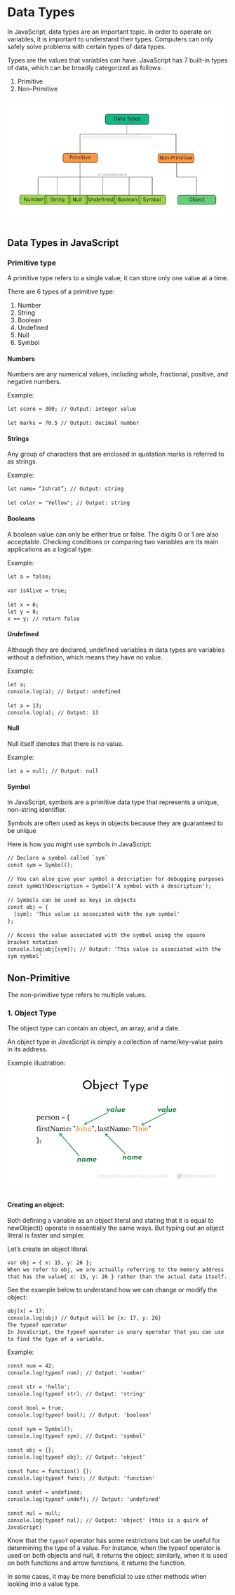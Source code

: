 # Data Types

In JavaScript, data types are an important topic. In order to operate on variables, it is important to understand their types. Computers can only safely solve problems with certain types of data types.

Types are the values that variables can have. JavaScript has 7 built-in types of data, which can be broadly categorized as follows:

1. Primitive
2. Non-Primitive

![Alt text](image.png)

## Data Types in JavaScript


### Primitive type
A primitive type refers to a single value; it can store only one value at a time.

There are 6 types of a primitive type:

1. Number
2. String
3. Boolean
4. Undefined
5. Null
6. Symbol

#### Numbers
Numbers are any numerical values, including whole, fractional, positive, and negative numbers.

Example:
```
let score = 300; // Output: integer value

let marks = 70.5 // Output: decimal number
```

#### Strings
Any group of characters that are enclosed in quotation marks is referred to as strings.

Example:
```
let name= “Ishrat”; // Output: string

let color = "Yellow"; // Output: string
```

#### Booleans
A boolean value can only be either true or false. The digits 0 or 1 are also acceptable. Checking conditions or comparing two variables are its main applications as a logical type.

Example:
```
let a = false;

var isAlive = true;

let x = 6;
let y = 8;
x == y; // return false
``` 

#### Undefined
Although they are declared, undefined variables in data types are variables without a definition, which means they have no value.

Example:
```
let a;
console.log(a); // Output: undefined

let a = 13;
console.log(a); // Output: 13
```

#### Null
Null itself denotes that there is no value.

Example:
```
let a = null; // Output: null
```

#### Symbol

In JavaScript, symbols are a primitive data type that represents a unique, non-string identifier.

Symbols are often used as keys in objects because they are guaranteed to be unique

Here is how you might use symbols in JavaScript:
```
// Declare a symbol called `sym`
const sym = Symbol();

// You can also give your symbol a description for debugging purposes
const symWithDescription = Symbol('A symbol with a description');

// Symbols can be used as keys in objects
const obj = {
  [sym]: 'This value is associated with the sym symbol'
};

// Access the value associated with the symbol using the square bracket notation
console.log(obj[sym]); // Output: 'This value is associated with the sym symbol'
```

## Non-Primitive
The non-primitive type refers to multiple values.

### 1. Object Type

The object type can contain an object, an array, and a date.

An object type in JavaScript is simply a collection of name/key-value pairs in its address.

Example illustration:
![Alt text](image-1.png)

#### Creating an object:
Both defining a variable as an object literal and stating that it is equal to newObject() operate in essentially the same ways. But typing out an object literal is faster and simpler.

Let’s create an object literal.
```
var obj = { x: 15, y: 26 };
When we refer to obj, we are actually referring to the memory address that has the value{ x: 15, y: 26 } rather than the actual data itself.
```

See the example below to understand how we can change or modify the object:
```
obj[x] = 17;
console.log(obj) // Output will be {x: 17, y: 26}
The typeof operator
In JavaScript, the typeof operator is unary operator that you can use to find the type of a variable.
```

Example:
```
const num = 42;
console.log(typeof num); // Output: 'number'

const str = 'hello';
console.log(typeof str); // Output: 'string'

const bool = true;
console.log(typeof bool); // Output: 'boolean'

const sym = Symbol();
console.log(typeof sym); // Output: 'symbol'

const obj = {};
console.log(typeof obj); // Output: 'object'

const func = function() {};
console.log(typeof func); // Output: 'function'

const undef = undefined;
console.log(typeof undef); // Output: 'undefined'

const nul = null;
console.log(typeof nul); // Output: 'object' (this is a quirk of JavaScript)
```

Know that the `typeof` operator has some restrictions but can be useful for determining the type of a value. For instance, when the typeof operator is used on both objects and null, it returns the object; similarly, when it is used on both functions and arrow functions, it returns the function.

In some cases, it may be more beneficial to use other methods when looking into a value type.